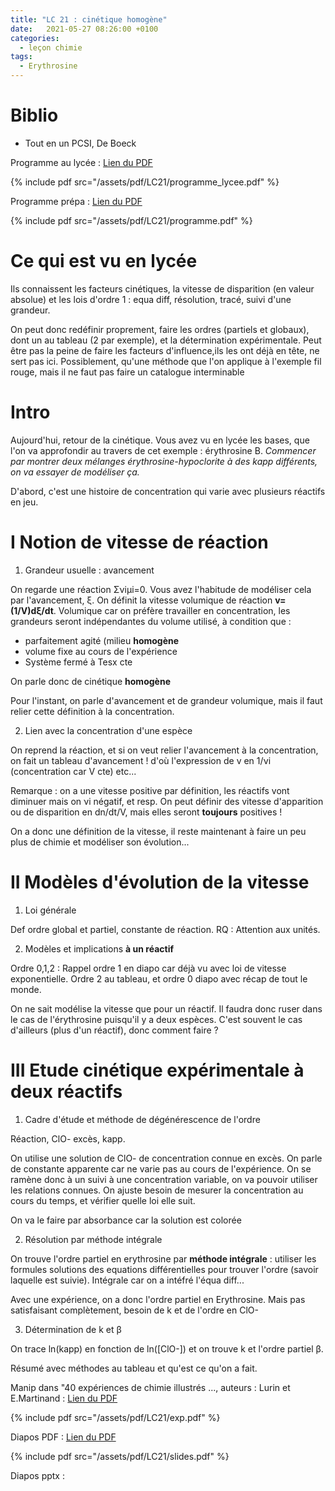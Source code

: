 ```yaml
---
title: "LC 21 : cinétique homogène"
date:   2021-05-27 08:26:00 +0100
categories:
  - leçon chimie
tags:
  - Erythrosine
---
```

# Biblio
- Tout en un PCSI, De Boeck

Programme au lycée : [Lien du PDF](/assets/pdf/LC21/programme_lycee.pdf)

{% include pdf src="/assets/pdf/LC21/programme_lycee.pdf" %}

Programme prépa : [Lien du PDF](/assets/pdf/LC21/programme.pdf)

{% include pdf src="/assets/pdf/LC21/programme.pdf" %}

# Ce qui est vu en lycée
Ils connaissent les facteurs cinétiques, la vitesse de disparition (en valeur absolue) et les lois d'ordre 1 : equa diff, résolution, tracé, suivi d'une grandeur.

On peut donc redéfinir proprement, faire les ordres (partiels et globaux), dont un au tableau (2 par exemple), et la détermination expérimentale. Peut être pas la peine de faire les facteurs d'influence,ils les ont déjà en tête, ne sert pas ici. Possiblement, qu'une méthode que l'on applique à l'exemple fil rouge, mais il ne faut pas faire un catalogue interminable

# Intro
Aujourd'hui, retour de la cinétique. Vous avez vu en lycée les bases, que l'on va approfondir au travers de cet exemple : érythrosine B. *Commencer par montrer deux mélanges érythrosine-hypoclorite à des kapp différents, on va essayer de modéliser ça.*

D'abord, c'est une histoire de concentration qui varie avec plusieurs réactifs en jeu.

# I Notion de vitesse de réaction
1) Grandeur usuelle : avancement

On regarde une réaction &Sigma;&nu;i&mu;i=0. Vous avez l'habitude de modéliser cela par l'avancement, &xi;. On définit la vitesse volumique de réaction **v=(1/V)d&xi;/dt**. Volumique car on préfère travailler en concentration, les grandeurs seront indépendantes du volume utilisé, à condition que :
- parfaitement agité (milieu **homogène**
- volume fixe au cours de l'expérience
- Système fermé à Tesx cte

On parle donc de cinétique **homogène**

Pour l'instant, on parle d'avancement et de grandeur volumique, mais il faut relier cette définition à la concentration.

2) Lien avec la concentration d'une espèce

On reprend la réaction, et si on veut relier l'avancement à la concentration, on fait un tableau d'avancement ! d'où l'expression de v en 1/&nu;i (concentration car V cte) etc...

Remarque : on a une vitesse positive par définition, les réactifs vont diminuer mais on &nu;i négatif, et resp. On peut définir des vitesse d'apparition ou de disparition en dn/dt/V, mais elles seront **toujours** positives !

On a donc une définition de la vitesse, il reste maintenant à faire un peu plus de chimie et modéliser son évolution...

# II Modèles d'évolution de la vitesse 
1) Loi générale

Def ordre global et partiel, constante de réaction. RQ : Attention aux unités.

2) Modèles et implications **à un réactif**

Ordre 0,1,2 : Rappel ordre 1 en diapo car déjà vu avec loi de vitesse exponentielle. Ordre 2 au tableau, et ordre 0 diapo avec récap de tout le monde. 

On ne sait modélise la vitesse que pour un réactif. Il faudra donc ruser dans le cas de l'érythrosine puisqu'il y a deux espèces. C'est souvent le cas d'ailleurs (plus d'un réactif), donc comment faire ?

# III Etude cinétique expérimentale à deux réactifs
1) Cadre d'étude et méthode de dégénérescence de l'ordre

Réaction, ClO- excès, kapp.

On utilise une solution de ClO- de concentration connue en excès. On parle de constante apparente car ne varie pas au cours de l'expérience. On se ramène donc à un suivi à une concentration variable, on va pouvoir utiliser les relations connues. On ajuste besoin de mesurer la concentration au cours du temps, et vérifier quelle loi elle suit.

On va le faire par absorbance car la solution est colorée

2) Résolution par méthode intégrale

On trouve l'ordre partiel en erythrosine par **méthode intégrale** : utiliser les formules solutions des equations différentielles pour trouver l'ordre (savoir laquelle est suivie). Intégrale car on a intéfré l'équa diff...

Avec une expérience, on a donc l'ordre partiel en Erythrosine. Mais pas satisfaisant complètement, besoin de k et de l'ordre en ClO-

3) Détermination de k et &beta;

On trace ln(kapp) en fonction de ln([ClO-]) et on trouve k et l'ordre partiel &beta;.

Résumé avec méthodes au tableau et qu'est ce qu'on a fait. 

Manip dans "40 expériences de chimie illustrés ..., auteurs : Lurin et E.Martinand : [Lien du PDF](/assets/pdf/LC21/exp.pdf)

{% include pdf src="/assets/pdf/LC21/exp.pdf" %}

Diapos PDF : [Lien du PDF](/assets/pdf/LC21/slides.pdf)

{% include pdf src="/assets/pdf/LC21/slides.pdf" %}

Diapos pptx : 
